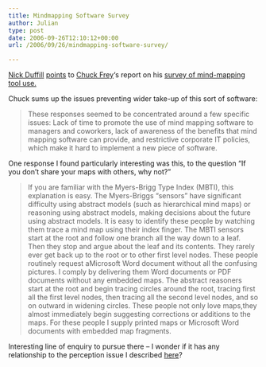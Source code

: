 ```yaml
---
title: Mindmapping Software Survey
author: Julian
type: post
date: 2006-09-26T12:10:12+00:00
url: /2006/09/26/mindmapping-software-survey/

---
```

[Nick Duffill][1] [points][2] to [Chuck Frey][3]&#8216;s report on his [survey of mind-mapping tool use.][4]

Chuck sums up the issues preventing wider take-up of this sort of software:

<blockquote cite="https://www.innovationtools.com/survey/bhh25/Mind_mapping_survey_results.pdf">
  <p>
    These responses seemed to be concentrated around a few specific issues: Lack of time to promote the use of mind mapping software to managers and coworkers, lack of awareness of the benefits that mind mapping software can provide, and restrictive corporate IT policies, which make it hard to implement a new piece of software.
  </p>
</blockquote>

One response I found particularly interesting was this, to the question &#8220;If you don&#8217;t share your maps with others, why not?&#8221;

<blockquote cite="https://www.innovationtools.com/survey/bhh25/Mind_mapping_survey_results.pdf">
  <p>
    If you are familiar with the Myers-Brigg Type Index (MBTI), this explanation is easy. The Myers-Briggs “sensors” have significant difficulty using abstract models (such as hierarchical mind maps) or reasoning using abstract models, making decisions about the future using abstract models. It is easy to identify these people by watching them trace a mind map using their index finger. The MBTI sensors start at the root and follow one branch all the way down to a leaf. Then they stop and argue about the leaf and its contents. They rarely ever get back up to the root or to other first level nodes. These people routinely request aMicrosoft Word document without all the confusing pictures. I comply by delivering them Word documents or PDF documents without any embedded maps. The abstract reasoners start at the root and begin tracing circles around the root, tracing first all the first level nodes, then tracing all the second level nodes, and so on outward in widening circles. These people not only love maps,they almost immediately begin suggesting corrections or additions to the maps. For these people I supply printed maps or Microsoft Word documents with embedded map fragments.
  </p>
</blockquote>

Interesting line of enquiry to pursue there &#8211; I wonder if it has any relationship to the perception issue I described [here][5]?

 [1]: https://duffill.blogs.com/beyond_crayons/
 [2]: https://duffill.blogs.com/beyond_crayons/2006/09/a_surprise_in_c.html
 [3]: https://www.innovationtools.com/Weblog/innovation-weblog.asp
 [4]: https://www.innovationtools.com/survey/index.asp
 [5]: https://www.synesthesia.co.uk/blog/archives/2004/10/28/why-wiki-doesnt-work-one-persons-experience/